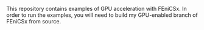 This repository contains examples of GPU acceleration with FEniCSx. In order to run the examples, you will need to build my GPU-enabled branch of FEniCSx from source.

 
